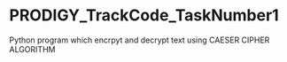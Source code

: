 # PRODIGY_TrackCode_TaskNumber1
Python program which encrpyt and decrypt text using CAESER CIPHER ALGORITHM
